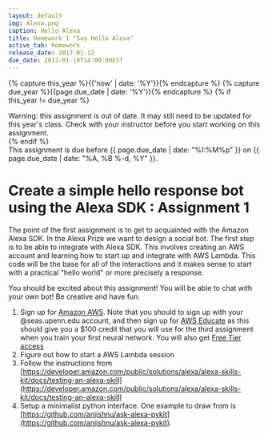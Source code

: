 ```yaml
---
layout: default
img: Alexa.png
caption: Hello Alexa    
title: Homework 1 "Say Hello Alexa"
active_tab: homework
release_date: 2017-01-12
due_date: 2017-01-19T14:00:00EST
---
```


<!-- Check whether the assignment is up to date -->
{% capture this_year %}{{'now' | date: '%Y'}}{% endcapture %}
{% capture due_year %}{{page.due_date | date: '%Y'}}{% endcapture %}
{% if this_year != due_year %} 
<div class="alert alert-danger">
Warning: this assignment is out of date.  It may still need to be updated for this year's class.  Check with your instructor before you start working on this assignment.
</div>
{% endif %}
<!-- End of check whether the assignment is up to date -->

<div class="alert alert-info">
This assignment is due before {{ page.due_date | date: "%I:%M%p" }} on {{ page.due_date | date: "%A, %B %-d, %Y" }}.
</div>


Create a simple hello response bot using the Alexa SDK <span class="text-muted">: Assignment 1</span> 
=============================================================

The point of the first assignment is to get to acquainted with the Amazon Alexa SDK. In the Alexa Prize we want to design a social bot. The first step is to be able to integrate  with Alexa SDK. This involves creating an AWS account and learning how to start up and integrate with AWS Lambda. This code will be the base for all of the interactions and it makes sense to start with a practical "hello world" or more precisely a response. 

You should be excited about this assignment! You will be able to chat with your own bot! Be creative and have fun.

1. Sign up for [Amazon AWS](https://aws.amazon.com/console/). Note that you should to sign up with your @seas.upenn.edu account, and then sign up for [AWS Educate](https://aws.amazon.com/education/awseducate/apply/) as this should give you a $100 credit that you will use for the third assignment when you train your first neural network. You will also get [Free Tier access](https://aws.amazon.com/free/)
2. Figure out how to start a AWS Lambda session
3. Follow the instructions from [https://developer.amazon.com/public/solutions/alexa/alexa-skills-kit/docs/testing-an-alexa-skill](https://developer.amazon.com/public/solutions/alexa/alexa-skills-kit/docs/testing-an-alexa-skill)
4. Setup a minimalist python interface. One example to draw from is [https://github.com/anjishnu/ask-alexa-pykit](https://github.com/anjishnu/ask-alexa-pykit).
 

